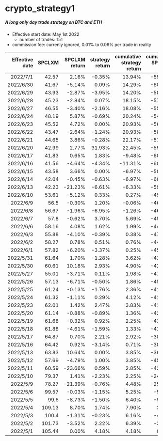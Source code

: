 # crypto_strategy1

##### A long only day trade strategy on BTC and ETH
- Effective start date: May 1st 2022
  - number of trades: 151
- commission fee: currenly ignored, 0.01% to 0.06% per trade in reality

|Effective date |	SPCLXM|	SPCLXM return|	strategy return	|cumulative strategy return|	cumulative SPCLXM return|
|------:|------:|------:|------:|------:|------:|
|2022/7/1	|	42.57	|	2.16%	|	-0.35%	|	13.94%	|	-59.63%    |
|2022/6/30	|	41.67	|	-5.14%	|	0.09%	|	14.29%	|	-60.48%    |
|2022/6/29	|	43.93	|	-2.87%	|	-3.95%	|	14.20%	|	-58.34%    |
|2022/6/28	|	45.23	|	-2.84%	|	0.07%	|	18.15%	|	-57.10%    |
|2022/6/27	|	46.55	|	-3.40%	|	-2.16%	|	18.08%	|	-55.85%    |
|2022/6/24	|	48.19	|	5.87%	|	-0.69%	|	20.24%	|	-54.30%    |
|2022/6/23	|	45.52	|	4.72%	|	0.00%	|	20.93%	|	-56.83%    |
|2022/6/22	|	43.47	|	-2.64%	|	-1.24%	|	20.93%	|	-58.77%    |
|2022/6/21	|	44.65	|	3.86%	|	-0.28%	|	22.17%	|	-57.65%    |
|2022/6/20	|	42.99	|	2.77%	|	31.93%	|	22.45%	|	-59.23%    |
|2022/6/17	|	41.83	|	0.65%	|	1.83%	|	-9.48%	|	-60.33%    |
|2022/6/16	|	41.56	|	-4.64%	|	-4.34%	|	-11.31%	|	-60.58%    |
|2022/6/15	|	43.58	|	3.66%	|	0.00%	|	-6.97%	|	-58.67%    |
|2022/6/14	|	42.04	|	-0.45%	|	-0.63%	|	-6.97%	|	-60.13%    |
|2022/6/13	|	42.23	|	-21.23%	|	-6.61%	|	-6.33%	|	-59.95%    |
|2022/6/10	|	53.61	|	-5.12%	|	0.33%	|	0.27%	|	-49.16%    |
|2022/6/9	|	56.5	|	-0.30%	|	1.20%	|	-0.06%	|	-46.42%    |
|2022/6/8	|	56.67	|	-1.96%	|	-6.95%	|	-1.26%	|	-46.25%    |
|2022/6/7	|	57.8	|	-0.62%	|	3.70%	|	5.69%	|	-45.18%    |
|2022/6/6	|	58.16	|	4.08%	|	1.62%	|	1.99%	|	-44.84%    |
|2022/6/3	|	55.88	|	-4.10%	|	-0.39%	|	0.38%	|	-47.00%    |
|2022/6/2	|	58.27	|	0.78%	|	0.51%	|	0.76%	|	-44.74%    |
|2022/6/1	|	57.82	|	-6.20%	|	-3.37%	|	0.25%	|	-45.16%    |
|2022/5/31	|	61.64	|	1.70%	|	-1.28%	|	3.62%	|	-41.54%    |
|2022/5/30	|	60.61	|	10.18%	|	2.93%	|	4.90%	|	-42.52%    |
|2022/5/27	|	55.01	|	-3.71%	|	0.11%	|	1.98%	|	-47.83%    |
|2022/5/26	|	57.13	|	-6.71%	|	-0.50%	|	1.86%	|	-45.82%    |
|2022/5/25	|	61.24	|	-0.13%	|	-1.76%	|	2.36%	|	-41.92%    |
|2022/5/24	|	61.32	|	-1.11%	|	0.29%	|	4.12%	|	-41.84%    |
|2022/5/23	|	62.01	|	1.42%	|	2.47%	|	3.83%	|	-41.19%    |
|2022/5/20	|	61.14	|	-0.88%	|	-0.89%	|	1.36%	|	-42.01%    |
|2022/5/19	|	61.68	|	-0.32%	|	0.92%	|	2.25%	|	-41.50%    |
|2022/5/18	|	61.88	|	-4.61%	|	-1.59%	|	1.33%	|	-41.31%    |
|2022/5/17	|	64.87	|	0.70%	|	2.21%	|	2.92%	|	-38.48%    |
|2022/5/16	|	64.42	|	0.92%	|	-3.14%	|	0.71%	|	-38.90%    |
|2022/5/13	|	63.83	|	10.64%	|	0.00%	|	3.85%	|	-39.46%    |
|2022/5/12	|	57.69	|	-4.79%	|	1.00%	|	3.85%	|	-45.29%    |
|2022/5/11	|	60.59	|	-23.66%	|	0.59%	|	2.85%	|	-42.54%    |
|2022/5/10	|	79.37	|	1.41%	|	-2.23%	|	2.25%	|	-24.72%    |
|2022/5/9	|	78.27	|	-21.39%	|	-0.76%	|	4.48%	|	-25.77%    |
|2022/5/6	|	99.57	|	-0.03%	|	-1.15%	|	5.25%	|	-5.57%     |
|2022/5/5	|	99.6	|	-8.73%	|	-1.50%	|	6.40%	|	-5.54%     |
|2022/5/4	|	109.13	|	8.70%	|	1.74%	|	7.90%	|	3.50%      |
|2022/5/3	|	100.4	|	-1.31%	|	-0.23%	|	6.16%	|	-4.78%     |
|2022/5/2	|	101.73	|	-3.52%	|	2.22%	|	6.39%	|	-3.52%     |
|2022/5/1	|	105.44	|	0.00%	|	4.18%	|	4.18%	|	0.00%      |
